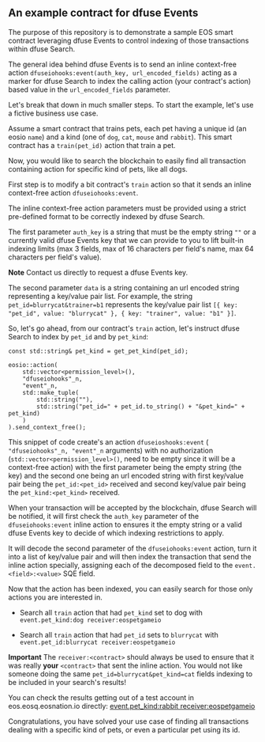 ## An example contract for dfuse Events

The purpose of this repository is to demonstrate a sample
EOS smart contract leveraging dfuse Events to control indexing
of those transactions within dfuse Search.

The general idea behind dfuse Events is to send an inline context-free
action `dfuseiohooks:event(auth_key, url_encoded_fields)` acting
as a marker for dfuse Search to index the calling action (your
contract's action) based value in the `url_encoded_fields` parameter.

Let's break that down in much smaller steps. To start the example,
let's use a fictive business use case.

Assume a smart contract that trains pets, each pet
having a unique id (an eosio `name`) and a kind
(one of `dog`, `cat`, `mouse` and `rabbit`). This smart contract
has a `train(pet_id)` action that train a pet.

Now, you would like to search the blockchain to easily find all
transaction containing action for specific kind of pets, like all
dogs.

First step is to modify a bit contract's `train` action so that it
sends an inline context-free action `dfuseiohooks:event`.

The inline context-free action parameters must be provided using
a strict pre-defined format to be correctly indexed by dfuse Search.

The first parameter `auth_key` is a string that must be the empty string
`""` or a currently valid dfuse Events key that we
can provide to you to lift built-in indexing limits (max
3 fields, max of 16 characters per field's name, max 64 characters
per field's value).

**Note** Contact us directly to request a dfuse Events key.

The second parameter `data` is a string containing an url encoded
string representing a key/value pair list. For example, the string
`pet_id=blurrycat&trainer=b1` represents the key/value pair list
`[{ key: "pet_id", value: "blurrycat" }, { key: "trainer", value: "b1" }]`.

So, let's go ahead, from our contract's `train` action, let's
instruct dfuse Search to index by `pet_id` and by `pet_kind`:

```
const std::string& pet_kind = get_pet_kind(pet_id);

eosio::action(
    std::vector<permission_level>(),
    "dfuseiohooks"_n,
    "event"_n,
    std::make_tuple(
        std::string(""),
        std::string("pet_id=" + pet_id.to_string() + "&pet_kind=" + pet_kind)
    )
).send_context_free();
```

This snippet of code create's an action `dfuseioshooks:event` (
`"dfuseiohooks"_n, "event"_n` arguments) with
no authorization (`std::vector<permission_level>()`, need to be empty
since it will be a context-free action) with the first parameter
being the empty string (the key) and the second one being an url
encoded string with first key/value pair being the `pet_id:<pet_id>`
received and second key/value pair being the `pet_kind:<pet_kind>`
received.

When your transaction will be accepted by the blockchain, dfuse Search
will be notified, it will first check the `auth_key` parameter of the
`dfuseiohooks:event` inline action to ensures it the empty string
or a valid dfuse Events key to decide of which indexing restrictions to apply.

It will decode the second parameter of the `dfuseiohooks:event`
action, turn it into a list of key/value pair and will then
index the transaction that send the inline action specially,
assigning each of the decomposed field to the `event.<field>:<value>`
SQE field.

Now that the action has been indexed, you can easily search
for those only actions you are interested in.

- Search all `train` action that had `pet_kind` set to dog with
`event.pet_kind:dog receiver:eospetgameio`

- Search all `train` action that had `pet_id` sets to `blurrycat`
with `event.pet_id:blurrycat receiver:eospetgameio`

**Important** The `receiver:<contract>` should always be used to
ensure that it was really **your** `<contract>` that sent the inline action.
You would not like someone doing the same `pet_id=blurrycat&pet_kind=cat`
fields indexing to be included in your search's results!

You can check the results getting out of a test account in eos.eosq.eosnation.io
directly: [event.pet_kind:rabbit receiver:eospetgameio](https://eos.eosq.eosnation.io/search?q=event.pet_kind%253Arabbit%2520receiver%253Aeospetgameio)

Congratulations, you have solved your use case of finding
all transactions dealing with a specific kind of pets, or even
a particular pet using its id.
